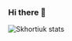 ### Hi there 👋

![Skhortiuk stats](https://github-readme-stats.vercel.app/api?username=skhortiuk&show_icons=true&theme=dark&hide_border=true)

<!--
**skhortiuk/skhortiuk** is a ✨ _special_ ✨ repository because its `README.md` (this file) appears on your GitHub profile.

Here are some ideas to get you started:

- 🔭 I’m currently working on ...
- 🌱 I’m currently learning ...
- 👯 I’m looking to collaborate on ...
- 🤔 I’m looking for help with ...
- 💬 Ask me about ...
- 📫 How to reach me: ...
- 😄 Pronouns: ...
- ⚡ Fun fact: ...
-->
